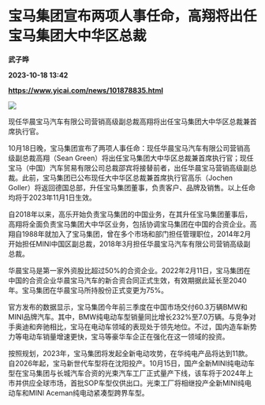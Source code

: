 # 宝马集团宣布两项人事任命，高翔将出任宝马集团大中华区总裁
**武子晔**

**2023-10-18 13:42**

**https://www.yicai.com/news/101878835.html**

![](https://imgcdn.yicai.com/uppics/slides/2023/10/3d3376eb1e526ac7e14141a4fd7fa2d1.jpg)

现任华晨宝马汽车有限公司营销高级副总裁高翔将出任宝马集团大中华区总裁兼首席执行官。

10月18日晚，宝马集团宣布了两项人事任命：现任华晨宝马汽车有限公司营销高级副总裁高翔（Sean Green）将出任宝马集团大中华区总裁兼首席执行官；现任宝马（中国）汽车贸易有限公司总裁邵宾将接替前者，出任华晨宝马营销高级副总裁。此前，宝马集团已公布现任大中华区总裁兼首席执行官高乐（Jochen Goller）将返回德国总部，升任宝马集团董事，负责客户、品牌及销售。以上任命均将于2023年11月1日生效。

自2018年以来，高乐开始负责宝马集团的中国业务，在其升任宝马集团董事后，高翔将全面负责宝马集团大中华区业务，包括协调宝马集团在中国的合资企业。高翔自1988年就加入了宝马集团，曾在多个市场和部门担任管理职位，2014年2月开始担任MINI中国区副总裁，2018年3月担任华晨宝马汽车有限公司营销高级副总裁。

华晨宝马是第一家外资股比超过50%的合资企业。2022年2月11日，宝马集团在中国的合资企业华晨宝马汽车的新合资合同正式生效，有效期据此延长至2040年。宝马集团在华晨宝马所持股份正式变更为75%。

官方发布的数据显示，宝马集团今年前三季度在中国市场交付60.3万辆BMW和MINI品牌汽车。其中，BMW纯电动车型销量同比增长232%至7.0万辆。与竞争对手奥迪和奔驰相比，宝马在电动车领域的表现处于领先地位。不过，国内造车新势力等电动车销量增速更快，宝马等豪华车企正在强化在这一领域的投资。

按照规划，2023年，宝马集团将发起全新电动攻势，在华纯电产品将达到11款。自2026年起，宝马新世代车型将在沈阳投产。10月15日，国产全新MINI纯电动车型在宝马集团与长城汽车合资的光束汽车工厂正式量产下线，该车将于2024年上市并供应全球市场，首批SOP车型仅供出口。光束工厂将相继投产全新MINI纯电动车和MINI Aceman纯电动紧凑型跨界车型。